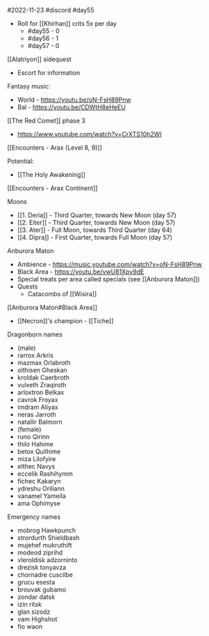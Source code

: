 #2022-11-23
#discord
#day55

- Roll for [[Khirhan]] crits 5x per day
	- #day55 - 0
	- #day56 - 1
	- #day57 - 0

[[Alatriyon]] sidequest
- Escort for information

Fantasy music:
- World - https://youtu.be/oN-FsH89Pnw
- Bal - https://youtu.be/CDWtH8eHeEU

[[The Red Comet]] phase 3
- https://www.youtube.com/watch?v=CrXTS10h2WI

[[Encounters - Arax (Level 8, 9)]]

Potential:
- [[The Holy Awakening]]

[[Encounters - Arax Continent]]

Moons
- [[1. Deria]] - Third Quarter, towards New Moon (day 57)
- [[2. Eiter]] - Third Quarter, towards New Moon (day 57)
- [[3. Ater]] - Full Moon, towards Third Quarter (day 64)
- [[4. Dipra]] - First Quarter, towards Full Moon (day 57)

Anburora Maton
- Ambience - https://music.youtube.com/watch?v=oN-FsH89Pnw
- Black Area - https://youtu.be/vwU81Xpv9dE
- Special treats per area called specials (see [[Anburora Maton]])
- Quests
	- Catacombs of [[Wisira]]

[[Anburora Maton#Black Area]]
- [[Necron]]'s champion  - [[Tiche]]

Dragonborn names
- (male)
- rarrox Arkris  
- mazmax Orlabroth  
- olthisen Gheskan  
- kroldak Caerbroth  
- vulxeth Zraqiroth  
- arloxtron Belkax  
- cavrok Froyax  
- imdram Aliyax  
- neras Jarroth  
- natallir Balmorn
- (female)
- runo Qirinn  
- thilo Hahime  
- betox Quilhime  
- miza Lilofyire  
- elthec Navys  
- eccelik Rashihymm  
- fichec Kakaryn  
- ydreshu Oriliann  
- vanamel Yameila  
- ama Ophimyse

Emergency names
- mobrog Hawkpunch 
- strordurth Shieldbash  
- mujehef mukruthift  
- modeod ziprihd  
- vleroldisk adzorninto  
- drezisk tonyavza  
- chornadre cuscilbe  
- grucu esesta
- brouvak gubamo
- zondar datsk
- izin ritsk
- glan sizodz
- vam Highshot
- fio waon
